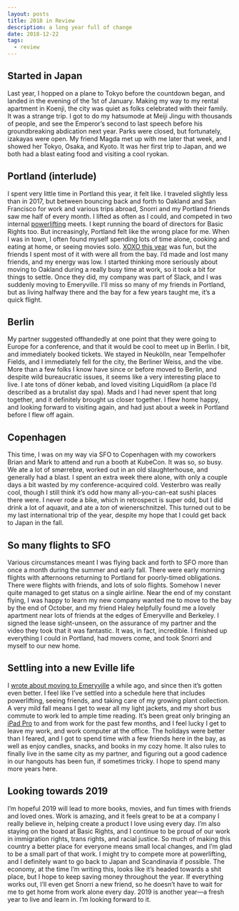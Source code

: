 ```yaml
---
layout: posts
title: 2018 in Review
description: a long year full of change
date: 2018-12-22
tags:
  - review
---
```


## Started in Japan

Last year, I hopped on a plane to Tokyo before the countdown began, and landed in the evening of the 1st of January. Making my way to my rental apartment in Koenji, the city was quiet as folks celebrated with their family. It was a strange trip. I got to do my hatsumode at Meiji Jingu with thousands of people, and see the Emperor’s second to last speech before his groundbreaking abdication next year. Parks were closed, but fortunately, izakayas were open. My friend Magda met up with me later that week, and I showed her Tokyo, Osaka, and Kyoto. It was her first trip to Japan, and we both had a blast eating food and visiting a cool ryokan.

## Portland (interlude)

I spent very little time in Portland this year, it felt like. I traveled slightly less than in 2017, but between bouncing back and forth to Oakland and San Francisco for work and various trips abroad, Snorri and my Portland friends saw me half of every month. I lifted as often as I could, and competed in two internal [powerlifting](/blog/2018/08/14/powerlifting) meets. I kept running the board of directors for Basic Rights too. But increasingly, Portland felt like the wrong place for me. When I was in town, I often found myself spending lots of time alone, cooking and eating at home, or seeing movies solo. [XOXO this year](/blog/2018/09/10/xoxo-thoughts) was fun, but the friends I spent most of it with were all from the bay. I’d made and lost many friends, and my energy was low. I started thinking more seriously about moving to Oakland during a really busy time at work, so it took a bit for things to settle. Once they did, my company was part of Slack, and I was suddenly moving to Emeryville. I’ll miss so many of my friends in Portland, but as living halfway there and the bay for a few years taught me, it’s a quick flight.

## Berlin

My partner suggested offhandedly at one point that they were going to Europe for a conference, and that it would be cool to meet up in Berlin. I bit, and immediately booked tickets. We stayed in Neukölln, near Tempelhofer Fields, and I immediately fell for the city, the Berliner Weiss, and the vibe. More than a few folks I know have since or before moved to Berlin, and despite wild bureaucratic issues, it seems like a very interesting place to live. I ate tons of döner kebab, and loved visiting LiquidRom (a place I’d described as a brutalist day spa). Mads and I had never spent that long together, and it definitely brought us closer together. I flew home happy, and looking forward to visiting again, and had just about a week in Portland before I flew off again.

## Copenhagen

This time, I was on my way via SFO to Copenhagen with my coworkers Brian and Mark to attend and run a booth at KubeCon. It was so, _so_ busy. We ate a lot of smørrebrø, worked out in an old slaughterhouse, and generally had a blast. I spent an extra week there alone, with only a couple days a bit wasted by my conference-acquired cold. Vesterbro was really cool, though I still think it’s odd how many all-you-can-eat sushi places there were. I never rode a bike, which in retrospect is super odd, but I did drink a lot of aquavit, and ate a _ton_ of wienerschnitzel. This turned out to be my last international trip of the year, despite my hope that I could get back to Japan in the fall.

## So many flights to SFO

Various circumstances meant I was flying back and forth to SFO more than once a month during the summer and early fall. There were early morning flights with afternoons returning to Portland for poorly-timed obligations. There were flights with friends, and lots of solo flights. Somehow I never quite managed to get status on a single airline. Near the end of my constant flying, I was happy to learn my new company wanted me to move to the bay by the end of October, and my friend Haley helpfully found me a lovely apartment near lots of friends at the edges of Emeryville and Berkeley. I signed the lease sight-unseen, on the assurance of my partner and the video they took that it was fantastic. It was, in fact, incredible. I finished up everything I could in Portland, had movers come, and took Snorri and myself to our new home.

## Settling into a new Eville life

I [wrote about moving to Emeryville](/blog/2018/11/21/moving-to-the-bay.html) a while ago, and since then it’s gotten even better. I feel like I’ve settled into a schedule here that includes powerlifting, seeing friends, and taking care of my growing plant collection. A very mild fall means I get to wear all my light jackets, and my short bus commute to work led to ample time reading. It’s been great only bringing an [iPad Pro](/blog/2018/11/07/new-ipad-review) to and from work for the past few months, and I feel lucky I get to leave my work, and work computer at the office. The holidays were better than I feared, and I got to spend time with a few friends here in the bay, as well as enjoy candles, snacks, and books in my cozy home. It also rules to finally live in the same city as my partner, and figuring out a good cadence in our hangouts has been fun, if sometimes tricky. I hope to spend many more years here.

## Looking towards 2019

I’m hopeful 2019 will lead to more books, movies, and fun times with friends and loved ones. Work is amazing, and it feels great to be at a company I really believe in, helping create a product I love using every day. I’m also staying on the board at Basic Rights, and I continue to be proud of our work in immigration rights, trans rights, and racial justice. So much of making this country a better place for everyone means small local changes, and I’m glad to be a small part of that work. I might try to compete more at powerlifting, and I definitely want to go back to Japan and Scandinavia if possible. The economy, at the time I’m writing this, looks like it’s headed towards a shit place, but I hope to keep saving money throughout the year. If everything works out, I’ll even get Snorri a new friend, so he doesn’t have to wait for me to get home from work alone every day. 2019 is another year—a fresh year to live and learn in. I’m looking forward to it.
